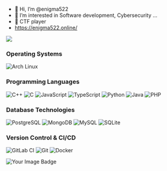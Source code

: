 - 👋 Hi, I’m @enigma522
- 👀 I’m interested in  Software development, Cybersecurity ...
- 🌱 CTF player
- https://enigma522.online/

  
![](https://komarev.com/ghpvc/?username=enigma522)


### Operating Systems

![Arch Linux](https://img.shields.io/badge/Arch%20Linux-1793D1?logo=arch-linux&logoColor=fff)

### Programming Languages

![C++](https://img.shields.io/badge/C++-%2300599C.svg?logo=c%2B%2B&logoColor=white)
![C](https://img.shields.io/badge/-C-000?&logo=c)
![JavaScript](https://img.shields.io/badge/-JavaScript-000?&logo=JavaScript)
![TypeScript](https://img.shields.io/badge/-TypeScript-000?&logo=TypeScript)
![Python](https://img.shields.io/badge/-Python-000?&logo=Python)
![Java](https://img.shields.io/badge/-Java-000?&logo=Java)
![PHP](https://img.shields.io/badge/-PHP-000?&logo=php)

### Database Technologies

![PostgreSQL](https://img.shields.io/badge/-PostgreSQL-000?&logo=postgresql)
![MongoDB](https://img.shields.io/badge/-MongoDB-000?&logo=mongodb)
![MySQL](https://img.shields.io/badge/-MySQL-000?&logo=mysql)
![SQLite](https://img.shields.io/badge/-SQLite-000?&logo=sqlite)

### Version Control & CI/CD

![GitLab CI](https://img.shields.io/badge/ansible-EE0000?style=plastic&logo=ansible&logoColor=white)
![Git](https://img.shields.io/badge/-Git-000?&logo=git)
![Docker](https://img.shields.io/badge/Docker-2496ED?logo=docker&logoColor=fff)

<img src="https://tryhackme-badges.s3.amazonaws.com/enigma522.png" alt="Your Image Badge" />


